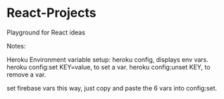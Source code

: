 # React-Projects
Playground for React ideas


Notes:

Heroku Environment variable setup:
    heroku config, displays env vars.
    heroku config:set KEY=value, to set a var.
    heroku config:unset KEY, to remove a var.

set firebase vars this way, just copy and paste the 6 vars into config:set.